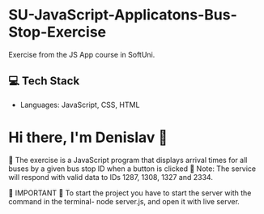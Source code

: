 # SU-JavaScript-Applicatons-Bus-Stop-Exercise
Exercise from the JS App course in SoftUni. 

## 💻 Tech Stack
- Languages: JavaScript, CSS, HTML

# Hi there, I'm Denislav 👋
🔑 The exercise is a JavaScript program that displays arrival times for all buses by a given bus stop ID when a button is clicked
📌 Note: The service will respond with valid data to IDs 1287, 1308, 1327 and 2334.

📌 IMPORTANT 📌
To start the project you have to start the server
with the command in the terminal- node server.js,
and open it with live server.
